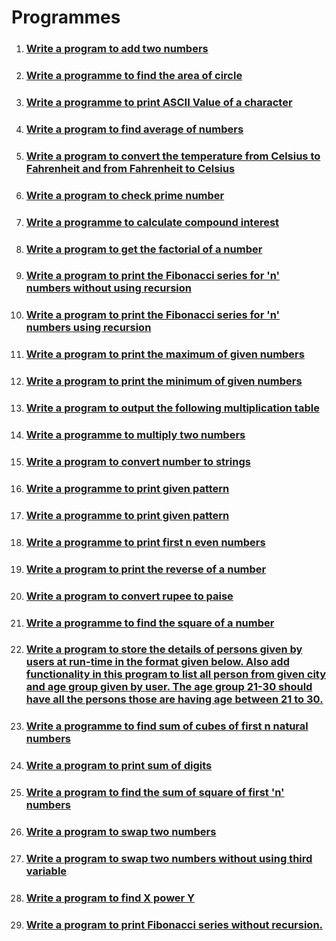 # Programmes

1. ### [Write a program to add two numbers](./add-two-numbers/)
2. ### [Write a programme to find the area of circle](./area-of-circle/)
3. ### [Write a programme to print ASCII Value of a character](./ascii-value/)
4. ### [Write a program to find average of numbers](./average-of-numbers/)
5. ### [Write a program to convert the temperature from Celsius to Fahrenheit and from Fahrenheit to Celsius](./celsius-to-fahrenheit/)
6. ### [Write a program to check prime number](./check-prime-number/)
7. ### [Write a programme to calculate compound interest](./compound-interest-calculator/)
8. ### [Write a program to get the factorial of a number](./factorial/)
9. ### [Write a program to print the Fibonacci series for 'n' numbers without using recursion](./fibonaci-series-without-using-recursion/)
10. ### [Write a program to print the Fibonacci series for 'n' numbers using recursion](./fibonnaci-series-using-recursion/)
11. ### [Write a program to print the maximum of given numbers](./maximum-of-numbers/)
12. ### [Write a program to print the minimum of given numbers](./minimum-of-numbers/)
13. ### [Write a program to output the following multiplication table](./multiplication-table/)
14. ### [Write a programme to multiply two numbers](./multiply-two-numbers/)
15. ### [Write a program to convert number to strings](./number-to-string/)
16. ### [Write a programme to print given pattern](./pattern-1/)
17. ### [Write a programme to print given pattern](./pattern-2/)
18. ### [Write a programme to print first n even numbers](print-even-numbers/index.md)
19. ### [Write a program to print the reverse of a number](./reverse-of-a-number/)
20. ### [Write a program to convert rupee to paise](./rupee-to-paise/)
21. ### [Write a programme to find the square of a number](./square-of-number/)
22. ### [Write a program to store the details of persons given by users at run-time in the format given below. Also add functionality in this program to list all person from given city and age group given by user. The age group 21-30 should have all the persons those are having age between 21 to 30.](./store-the-details-of-persons/)
23. ### [Write a programme to find sum of cubes of first n natural numbers](./sum-of-cubes/)
24. ### [Write a program to print sum of digits](./sum-of-digits/)
25. ### [Write a program to find the sum of square of first 'n' numbers](./sum-of-square/)
26. ### [Write a program to swap two numbers](./swap-two-numbers/)
27. ### [Write a program to swap two numbers without using third variable](./swap-two-numbers-without-using-third-varible/)
28. ### [Write a program to find X power Y](x-power-y/index.md)
29. ### [Write a program to print Fibonacci series without recursion.](./Fibonacci-series-without-recursion-CPP/)
